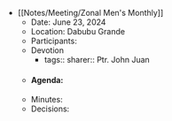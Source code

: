 - [[Notes/Meeting/Zonal Men's Monthly]]
	- Date: June 23, 2024
	- Location: Dabubu Grande
	- Participants:
	- Devotion
		- tags::
		  sharer:: Ptr. John Juan
	- #### Agenda:
	- Minutes:
	- Decisions: